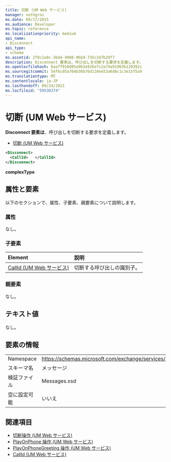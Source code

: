 ```yaml
---
title: 切断 (UM Web サービス)
manager: sethgros
ms.date: 09/17/2015
ms.audience: Developer
ms.topic: reference
ms.localizationpriority: medium
api_name:
- Disconnect
api_type:
- schema
ms.assetid: 2f8c1e8c-3bd4-4988-96b9-735c347b29f7
description: Disconnect 要素は、呼び出しを切断する要求を定義します。
ms.openlocfilehash: 6aaff910d85a963a926e7c2a74a91963b120392c
ms.sourcegitcommit: 54f6cd5a704b36b76d110ee53a6d6c1c3e15f5a9
ms.translationtype: MT
ms.contentlocale: ja-JP
ms.lasthandoff: 09/24/2021
ms.locfileid: "59538374"
---
```

# <a name="disconnect-um-web-service"></a>切断 (UM Web サービス)

**Disconnect 要素は**、呼び出しを切断する要求を定義します。 
  
- [切断 (UM Web サービス)](disconnect-um-web-service.md)
  
```xml
<Disconnect>
  <CallId>   </CallId>
</Disconnect>
```

 **complexType**
## <a name="attributes-and-elements"></a>属性と要素

以下のセクションで、属性、子要素、親要素について説明します。
  
### <a name="attributes"></a>属性

なし。
  
### <a name="child-elements"></a>子要素

|**Element**|**説明**|
|:-----|:-----|
|[CallId (UM Web サービス)](callid-um-web-service.md) <br/> |切断する呼び出しの識別子。  <br/> |
   
### <a name="parent-elements"></a>親要素

なし。
  
## <a name="text-value"></a>テキスト値

なし。
  
## <a name="element-information"></a>要素の情報

|||
|:-----|:-----|
|Namespace  <br/> |https://schemas.microsoft.com/exchange/services/2006/messages  <br/> |
|スキーマ名  <br/> |メッセージ  <br/> |
|検証ファイル  <br/> |Messages.xsd  <br/> |
|空に設定可能  <br/> |いいえ  <br/> |
   
## <a name="see-also"></a>関連項目

- [切断操作 (UM Web サービス)](disconnect-operation-um-web-service.md)  
- [PlayOnPhone 操作 (UM Web サービス)](playonphone-operation-um-web-service.md) 
- [PlayOnPhoneGreeting 操作 (UM Web サービス)](playonphonegreeting-operation-um-web-service.md)  
- [CallId (UM Web サービス)](callid-um-web-service.md)

